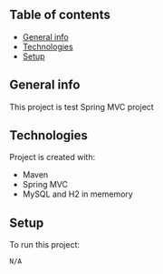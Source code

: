 ## Table of contents
* [General info](#general-info)
* [Technologies](#technologies)
* [Setup](#setup)

## General info
This project is test Spring MVC project
	
## Technologies
Project is created with:
* Maven
* Spring MVC
* MySQL and H2 in mememory
	
## Setup
To run this project:

```
N/A
```
